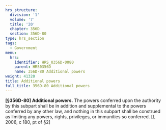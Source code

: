 ```yaml
---
hrs_structure:
  division: '1'
  volume: '7'
  title: '20'
  chapter: 356D
  section: 356D-80
type: hrs_section
tags:
  - Government
menu:
  hrs:
    identifier: HRS_0356D-0080
    parent: HRS0356D
    name: 356D-80 Additional powers
weight: 41320
title: Additional powers
full_title: 356D-80 Additional powers
---
```

**[§356D-80] Additional powers.** The powers conferred upon the authority by this subpart shall be in addition and supplemental to the powers conferred by any other law, and nothing in this subpart shall be construed as limiting any powers, rights, privileges, or immunities so conferred. [L 2006, c 180, pt of §2]